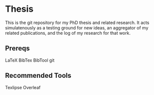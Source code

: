 # Thesis

This is the git repository for my PhD thesis and related research. It acts simulatenously as a testing ground for new ideas, an aggregator of my related publications, and the log of my research for that work.

## Prereqs

LaTeX
BibTex
BibTool
git

## Recommended Tools

Texlipse
Overleaf